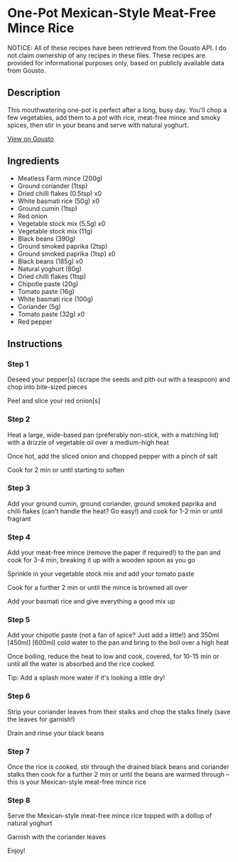 # One-Pot Mexican-Style Meat-Free Mince Rice

NOTICE: All of these recipes have been retrieved from the Gousto API. I do not claim ownership of any recipes in these files. These recipes are provided for informational purposes only, based on publicly available data from Gousto.

## Description

This mouthwatering one-pot is perfect after a long, busy day. You'll chop a few vegetables, add them to a pot with rice, meat-free mince and smoky spices, then stir in your beans and serve with natural yoghurt. 

[View on Gousto](https://www.gousto.co.uk/recipes/cookbook/one-pot-mexican-style-meat-free-mince-rice)

## Ingredients

- Meatless Farm mince (200g)
- Ground coriander (1tsp)
- Dried chilli flakes (0.5tsp) x0
- White basmati rice (50g) x0
- Ground cumin (1tsp)
- Red onion
- Vegetable stock mix (5.5g) x0
- Vegetable stock mix (11g)
- Black beans (390g)
- Ground smoked paprika (2tsp)
- Ground smoked paprika (1tsp) x0
- Black beans (185g) x0
- Natural yoghurt (80g)
- Dried chilli flakes (1tsp)
- Chipotle paste (20g)
- Tomato paste (16g)
- White basmati rice (100g)
- Coriander (5g)
- Tomato paste (32g) x0
- Red pepper

## Instructions


### Step 1

Deseed your pepper[s] (scrape the seeds and pith out with a teaspoon) and chop into bite-sized pieces

Peel and slice your red onion[s]


### Step 2

Heat a large, wide-based pan (preferably non-stick, with a matching lid) with a drizzle of vegetable oil over a medium-high heat

Once hot, add the sliced onion and chopped pepper with a pinch of salt

Cook for 2 min or until starting to soften


### Step 3

Add your ground cumin, ground coriander, ground smoked paprika and chilli flakes (can't handle the heat? Go easy!) and cook for 1-2 min or until fragrant


### Step 4

Add your meat-free mince (remove the paper if required!) to the pan and cook for 3-4 min, breaking it up with a wooden spoon as you go

Sprinkle in your vegetable stock mix and add your tomato paste

Cook for a further 2 min or until the mince is browned all over

Add your basmati rice and give everything a good mix up


### Step 5

Add your chipotle paste (not a fan of spice? Just add a little!) and 350ml <span class="text-purple">[450ml]</span> <span class="text-danger">[600ml]</span> cold water to the pan and bring to the boil over a high heat

Once boiling, reduce the heat to low and cook, covered, for 10-15 min or until all the water is absorbed and the rice cooked

Tip: Add a splash more water if it's looking a little dry!


### Step 6

Strip your coriander leaves from their stalks and chop the stalks finely (save the leaves for garnish!)

Drain and rinse your black beans


### Step 7

Once the rice is cooked, stir through the drained black beans and coriander stalks then cook for a further 2 min or until the beans are warmed through – this is your Mexican-style meat-free mince rice

### Step 8

Serve the Mexican-style meat-free mince rice topped with a dollop of natural yoghurt

Garnish with the coriander leaves

Enjoy!

